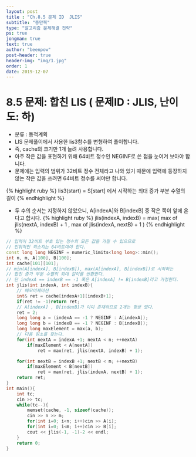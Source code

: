 ```yaml
---
layout: post
title : "Ch.8.5 문제 ID  JLIS"
subtitle: "종만북"
type: "알고리즘 문제해결 전략"
ps: true
jongman: true
text: true
author: "beenpow"
post-header: true
header-img: "img/1.jpg"
order: 1
date: 2019-12-07
---
```


# 8.5 문제: 합친 LIS ( 문제ID : JLIS, 난이도: 하)
[algo]: <https://algospot.com/judge/problem/read/JLIS>
- 분류 : 동적계획
- LIS 문제풀이에서 사용한 lis3함수를 변형하여 풀이합니다.
- 즉, cache의 크기만 1개 늘려 사용합니다.
- 아주 작은 값을 표현하기 위해 64비트 정수인 NEGINF로 쓴 점을 눈여겨 보아야 합니다.
- 문제에는 입력의 범위가 32비트 정수 전체라고 나와 있기 때문에 입력에 등장하지 않는 작은 값을 쓰려면
  64비트 정수를 써야만 합니다.

{% highlight ruby %}
lis3(start) = S[start] 에서 시작하는 최대 증가 부분 수열의 길이
{% endhighlight %}

- 두 수의 순서는 지정하지 않았으니, A[indexA]와 B[indexB] 중 작은 쪽이 앞에 온다고 합시다.
{% highlight ruby %}
jlis(indexA, indexB) = max( max of jlis(nextA, indexB) + 1 , 
                            max of jlis(indexA, nextB) + 1 )
{% endhighlight %}




```cpp
// 입력이 32비트 부호 있는 정수의 모든 값을 가질 수 있으므로
// 인위적인 최소치는 64비트여야 한다.
const long long NEGINF = numeric_limits<long long>::min();
int n, m, A[100], B[100];
int cache[101][101];
// min(A[indexA], B[indexB]), max(A[indexA], B[indexB])로 시작하는
// 합친 증가 부분 수열의 최대 길이를 반환한다.
// 단 indexA == indexB == -1 혹은 A[indexA] != B[indexB]라고 가정한다.
int jlis(int indexA, int indexB){
    // 메모이제이션
    int& ret = cache[indexA+1][indexB+1];
    if(ret != -1)return ret;
    // A[indexA] , B[indexB]가 이미 존재하므로 2개는 항상 있다.
    ret = 2;
    long long a = (indexA == -1 ? NEGINF : A[indexA]);
    long long b = (indexB == -1 ? NEGINF : B[indexB]);
    long long maxElement = max(a, b);
    // 다음 원소를 찾는다.
    for(int nextA = indexA +1; nextA < n; ++nextA)
        if(maxElement < A[nextA])
            ret = max(ret, jlis(nextA, indexB) + 1);

    for(int nextB = indexB +1; nextB < m; ++nextB)
        if(maxElement < B[nextB])
            ret = max(ret, jlis(indexA, nextB) + 1);
    return ret;
}
int main(){
    int tc;
    cin >> tc;
    while(tc--){
        memset(cache, -1, sizeof(cache));
        cin >> n >> m;
        for(int i=0; i<n; i++)cin >> A[i];
        for(int i=0; i<m; i++)cin >> B[i];
        cout << jlis(-1, -1)-2 << endl;
    }
    return 0;
}
```

